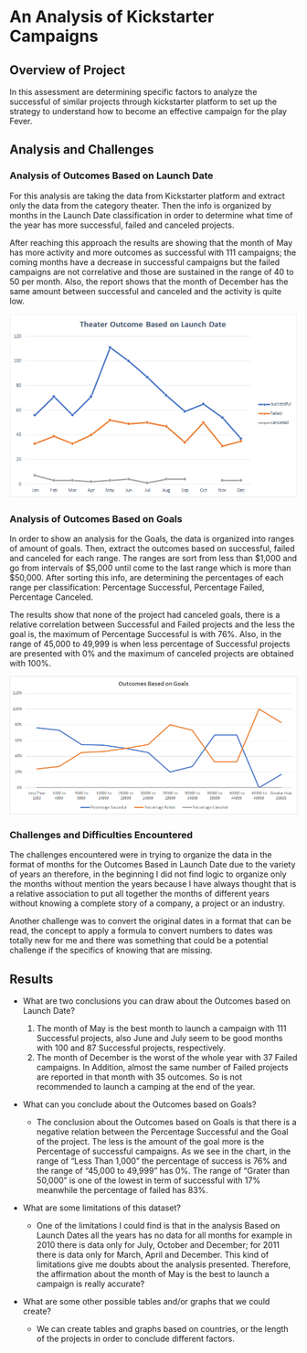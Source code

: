 # An Analysis of Kickstarter Campaigns

## Overview of Project

In this assessment are determining specific factors to analyze the successful of similar projects through kickstarter platform to set up the strategy to understand how to become an effective campaign for the play Fever.

## Analysis and Challenges

### Analysis of Outcomes Based on Launch Date

For this analysis are taking the data from Kickstarter platform and extract only the data from the category theater. Then the info is organized by months in the Launch Date classification in order to determine what time of the year has more successful, failed and canceled projects. 

After reaching this approach the results are showing that the month of May has more activity and more outcomes as successful with 111 campaigns; the coming months have a decrease in successful campaigns but the failed campaigns are not correlative and those are sustained in the range of 40 to 50  per month. Also, the report shows that the month of December has the same amount between successful and canceled and the activity is quite low.

![Chart Based on Launch Date](Resources/Theater_Outcomes_vs_Launch.png)

### Analysis of Outcomes Based on Goals

In order to show an analysis for the Goals, the data is organized into ranges of amount of goals. Then, extract the outcomes based on successful, failed and canceled for each range. The ranges are sort from less than $1,000 and go from intervals of $5,000 until come to the last range which is more than $50,000. After sorting this info, are determining the percentages of each range per classification: Percentage Successful, Percentage Failed, Percentage Canceled.

The results show that none of the project had canceled goals, there is a relative correlation between Successful and Failed projects and the less the goal is, the maximum of Percentage Successful is with 76%. Also, in the range of 45,000 to 49,999 is when less percentage of Successful projects are presented with 0% and the maximum of canceled projects are obtained with 100%.

![Chart Based on Goals](Resources/Outcomes_vs_Goals.png)

### Challenges and Difficulties Encountered    

The challenges encountered were in trying to organize the data in the format of months for the Outcomes Based in Launch Date due to the variety of years an therefore, in the beginning I did not find logic to organize only the months without mention the years because I have always thought that is a relative association to put all together the months of different years without knowing a complete story of a company, a project or an industry.

Another challenge was to convert the original dates in a format that can be read, the concept to apply a formula to convert numbers to dates was totally new for me and there was something that could be a potential challenge if the specifics of knowing that are missing.

## Results

- What are two conclusions you can draw about the Outcomes based on Launch Date?
  1. The month of May is the best month to launch a campaign with 111 Successful projects, also June and July seem to be good months with 100 and 87 Successful projects, respectively. 
  2. The month of December is the worst of the whole year with 37 Failed campaigns. In Addition, almost the same number of Failed projects are reported in that month with 35 outcomes. So is not recommended to launch a camping at the end of the year. 

- What can you conclude about the Outcomes based on Goals?

  - The conclusion about the Outcomes based on Goals is that there is a negative relation between the Percentage Successful and the Goal of the project. The less is the amount of the goal more is the Percentage of successful campaigns. As we see in the chart, in the range of “Less Than 1,000” the percentage of success is 76% and the range of “45,000 to 49,999” has 0%. The range of “Grater than 50,000” is one of the lowest in term of successful with 17% meanwhile the percentage of failed has 83%.

- What are some limitations of this dataset?
  - One of the limitations I could find is that in the analysis Based on Launch Dates all the years has no data for all months for example in 2010 there is data only for July, October and December; for 2011 there is data only for March, April and December. This kind of limitations give me doubts about the analysis presented. Therefore, the affirmation about the month of May is the best to launch a campaign is really accurate?

- What are some other possible tables and/or graphs that we could create?
  - We can create tables and graphs based on countries, or the length of the projects in order to conclude different factors. 


